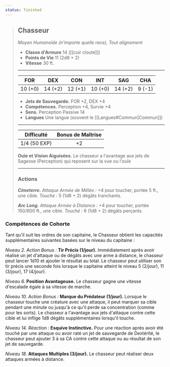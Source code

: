 ```yaml
---
status: finished
---
```

>## Chasseur
>*Moyen Humanoïde (n'importe quelle race), Tout alignement*
>
>- **Classe d'Armure** 14 ([[cuir clouté]])
>- **Points de Vie** 11 (2d8 + 2)
>- **Vitesse** 30 ft.
>___
>|FOR|DEX|CON|INT|SAG|CHA|
>|:---:|:---:|:---:|:---:|:---:|:---:|
>|10 (+0)|14 (+2)|12 (+1)|10 (+0)|14 (+2)|9 (-1)|
> 
> - __Jets de Sauvegarde.__ FOR +2, DEX +4
> - __Compétences.__ Perception +4, Survie +4
> - __Sens.__ Perception Passive 14
> - __Langues__ Une langue (souvent le [[Langues#Commun|Commun]])
>___
> | Difficulté | Bonus de Maîtrise |
> |:-:|:-:|
> | 1/4 (50 EXP) | +2 |
> 
> __Ouïe et Vision Aiguisées.__ Le chasseur a l'avantage aux jets de Sagesse (Perception) qui reposent sur la vue ou l'ouïe
>___
>
>### Actions
>***Cimeterre.*** *Attaque Armée de Mêlée :* +4 pour toucher, portée 5 ft., une cible. *Touché :* 5 (1d6 + 2) dégâts tranchants.
>
>***Arc Long.*** *Attaque Armée à Distance :* +4 pour toucher, portée 150/600 ft., une cible. *Touché :* 6 (1d8 + 2) dégâts perçants.
>

### Compétences de Cohorte

Tant qu'il suit les ordres de son capitaine, le Chasseur obtient les capacités supplémentaires suivantes basées sur le niveau du capitaine :

_Niveau 2._ _Action Bonus :_ __Tir Précis (1/jour).__ Immédiatement après avoir réalisé un jet d'attaque ou de dégâts avec une arme à distance, le chasseur peut lancer 1d10 et ajouter le résultat au total. Le chasseur peut utiliser son tir précis une seconde fois lorsque le capitaine atteint le niveau 5 (2/jour), 11 (3/jour), 17 (4/jour). 

_Niveau 6._ __Position Avantageuse.__ Le chasseur gagne une vitesse d'escalade égale à sa vitesse de marche. 

_Niveau 10._ _Action Bonus :_ __Marque du Prédateur (1/jour).__ Lorsque le chasseur touche une créature avec une attaque, il peut marquer sa cible pendant une minute ou jusqu'à ce qu'il perde sa concentration (comme pour les sorts). Le chasseur a l'avantage aux jets d'attaque contre cette cible et lui inflige 1d8 dégâts supplémentaires lorsqu'il touche.

_Niveau 14._ _Réaction :_ __Esquive Instinctive.__ Pour une réaction après avoir été touché par une attaque ou avoir raté un jet de sauvegarde de Dextérité, le chasseur peut ajouter 3 à sa CA contre cette attaque ou au résultat de son jet de sauvegarde.

_Niveau 18._ __Attaques Multiples (3/jour).__ Le chasseur peut réaliser deux attaques armées à distance.